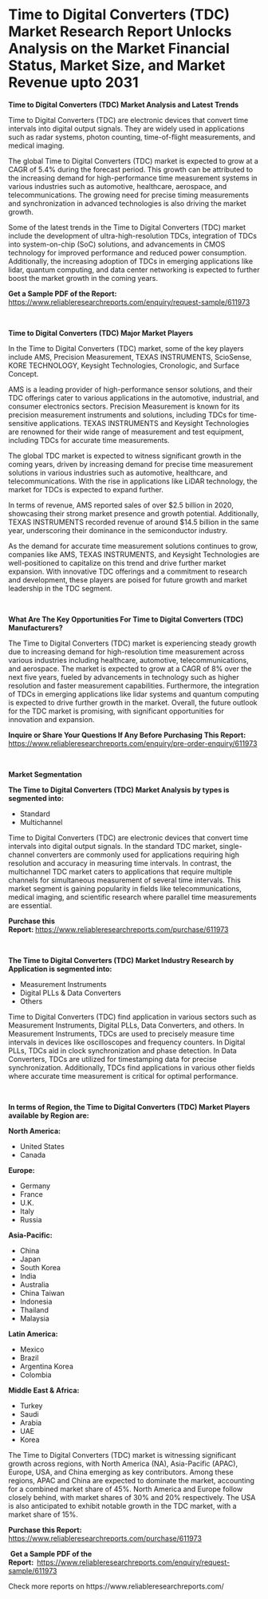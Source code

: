 <p><h1>Time to Digital Converters (TDC) Market Research Report Unlocks Analysis on the Market Financial Status, Market Size, and Market Revenue upto 2031</h1></p><p><strong>Time to Digital Converters (TDC) Market Analysis and Latest Trends</strong></p>
<p><p>Time to Digital Converters (TDC) are electronic devices that convert time intervals into digital output signals. They are widely used in applications such as radar systems, photon counting, time-of-flight measurements, and medical imaging.</p><p>The global Time to Digital Converters (TDC) market is expected to grow at a CAGR of 5.4% during the forecast period. This growth can be attributed to the increasing demand for high-performance time measurement systems in various industries such as automotive, healthcare, aerospace, and telecommunications. The growing need for precise timing measurements and synchronization in advanced technologies is also driving the market growth.</p><p>Some of the latest trends in the Time to Digital Converters (TDC) market include the development of ultra-high-resolution TDCs, integration of TDCs into system-on-chip (SoC) solutions, and advancements in CMOS technology for improved performance and reduced power consumption. Additionally, the increasing adoption of TDCs in emerging applications like lidar, quantum computing, and data center networking is expected to further boost the market growth in the coming years.</p></p>
<p><strong>Get a Sample PDF of the Report:&nbsp;</strong> <a href="https://www.reliableresearchreports.com/enquiry/request-sample/611973">https://www.reliableresearchreports.com/enquiry/request-sample/611973</a></p>
<p>&nbsp;</p>
<p><strong>Time to Digital Converters (TDC) Major Market Players</strong></p>
<p><p>In the Time to Digital Converters (TDC) market, some of the key players include AMS, Precision Measurement, TEXAS INSTRUMENTS, ScioSense, KORE TECHNOLOGY, Keysight Technologies, Cronologic, and Surface Concept. </p><p>AMS is a leading provider of high-performance sensor solutions, and their TDC offerings cater to various applications in the automotive, industrial, and consumer electronics sectors. Precision Measurement is known for its precision measurement instruments and solutions, including TDCs for time-sensitive applications. TEXAS INSTRUMENTS and Keysight Technologies are renowned for their wide range of measurement and test equipment, including TDCs for accurate time measurements. </p><p>The global TDC market is expected to witness significant growth in the coming years, driven by increasing demand for precise time measurement solutions in various industries such as automotive, healthcare, and telecommunications. With the rise in applications like LiDAR technology, the market for TDCs is expected to expand further.</p><p>In terms of revenue, AMS reported sales of over $2.5 billion in 2020, showcasing their strong market presence and growth potential. Additionally, TEXAS INSTRUMENTS recorded revenue of around $14.5 billion in the same year, underscoring their dominance in the semiconductor industry.</p><p>As the demand for accurate time measurement solutions continues to grow, companies like AMS, TEXAS INSTRUMENTS, and Keysight Technologies are well-positioned to capitalize on this trend and drive further market expansion. With innovative TDC offerings and a commitment to research and development, these players are poised for future growth and market leadership in the TDC segment.</p></p>
<p>&nbsp;</p>
<p><strong>What Are The Key Opportunities For Time to Digital Converters (TDC) Manufacturers?</strong></p>
<p><p>The Time to Digital Converters (TDC) market is experiencing steady growth due to increasing demand for high-resolution time measurement across various industries including healthcare, automotive, telecommunications, and aerospace. The market is expected to grow at a CAGR of 8% over the next five years, fueled by advancements in technology such as higher resolution and faster measurement capabilities. Furthermore, the integration of TDCs in emerging applications like lidar systems and quantum computing is expected to drive further growth in the market. Overall, the future outlook for the TDC market is promising, with significant opportunities for innovation and expansion.</p></p>
<p><strong>Inquire or Share Your Questions If Any Before Purchasing This Report:</strong> <a href="https://www.reliableresearchreports.com/enquiry/pre-order-enquiry/611973">https://www.reliableresearchreports.com/enquiry/pre-order-enquiry/611973</a></p>
<p>&nbsp;</p>
<p><strong>Market Segmentation</strong></p>
<p><strong>The Time to Digital Converters (TDC) Market Analysis by types is segmented into:</strong></p>
<p><ul><li>Standard</li><li>Multichannel</li></ul></p>
<p><p>Time to Digital Converters (TDC) are electronic devices that convert time intervals into digital output signals. In the standard TDC market, single-channel converters are commonly used for applications requiring high resolution and accuracy in measuring time intervals. In contrast, the multichannel TDC market caters to applications that require multiple channels for simultaneous measurement of several time intervals. This market segment is gaining popularity in fields like telecommunications, medical imaging, and scientific research where parallel time measurements are essential.</p></p>
<p><strong>Purchase this Report:&nbsp;</strong><a href="https://www.reliableresearchreports.com/purchase/611973">https://www.reliableresearchreports.com/purchase/611973</a></p>
<p>&nbsp;</p>
<p><strong>The Time to Digital Converters (TDC) Market Industry Research by Application is segmented into:</strong></p>
<p><ul><li>Measurement Instruments</li><li>Digital PLLs & Data Converters</li><li>Others</li></ul></p>
<p><p>Time to Digital Converters (TDC) find application in various sectors such as Measurement Instruments, Digital PLLs, Data Converters, and others. In Measurement Instruments, TDCs are used to precisely measure time intervals in devices like oscilloscopes and frequency counters. In Digital PLLs, TDCs aid in clock synchronization and phase detection. In Data Converters, TDCs are utilized for timestamping data for precise synchronization. Additionally, TDCs find applications in various other fields where accurate time measurement is critical for optimal performance.</p></p>
<p>&nbsp;</p>
<p><strong>In terms of Region, the Time to Digital Converters (TDC) Market Players available by Region are:</strong></p>
<p>
    <p> <strong> North America: </strong>
        <ul>
            <li>United States</li>
            <li>Canada</li>
        </ul>
        </p> 
    <p> <strong> Europe: </strong>
        <ul>
            <li>Germany</li>
            <li>France</li>
            <li>U.K.</li>
            <li>Italy</li>
            <li>Russia</li>
        </ul>
        </p> 
    <p> <strong> Asia-Pacific: </strong>
        <ul>
            <li>China</li>
            <li>Japan</li>
            <li>South Korea</li>
            <li>India</li>
            <li>Australia</li>
            <li>China Taiwan</li>
            <li>Indonesia</li>
            <li>Thailand</li>
            <li>Malaysia</li>
        </ul>
        </p> 
    <p> <strong> Latin America: </strong>
        <ul>
            <li>Mexico</li>
            <li>Brazil</li>
            <li>Argentina Korea</li>
            <li>Colombia</li>
        </ul>
        </p> 
    <p> <strong> Middle East & Africa: </strong>
        <ul>
            <li>Turkey</li>
            <li>Saudi</li>
            <li>Arabia</li>
            <li>UAE</li>
            <li>Korea</li>
        </ul>
    </p>
    </p>
<p><p>The Time to Digital Converters (TDC) market is witnessing significant growth across regions, with North America (NA), Asia-Pacific (APAC), Europe, USA, and China emerging as key contributors. Among these regions, APAC and China are expected to dominate the market, accounting for a combined market share of 45%. North America and Europe follow closely behind, with market shares of 30% and 20% respectively. The USA is also anticipated to exhibit notable growth in the TDC market, with a market share of 15%.</p></p>
<p><strong>Purchase this Report: </strong><a href="https://www.reliableresearchreports.com/purchase/611973">https://www.reliableresearchreports.com/purchase/611973</a></p>
<p>&nbsp;<strong>Get a Sample PDF of the Report:&nbsp;&nbsp;</strong><a href="https://www.reliableresearchreports.com/enquiry/request-sample/611973">https://www.reliableresearchreports.com/enquiry/request-sample/611973</a></p>
<p><strong></strong></p>
<p>Check more reports on https://www.reliableresearchreports.com/</p>